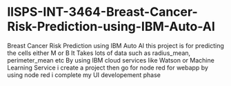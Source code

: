 # llSPS-INT-3464-Breast-Cancer-Risk-Prediction-using-IBM-Auto-AI
Breast Cancer Risk Prediction using IBM Auto AI
this project is for predicting the cells either M or B 
It Takes lots of data such as radius_mean, perimeter_mean etc
By using IBM cloud services like Watson or Machine Learning Service i create a project
then go for node red for webapp
by using node red i complete my UI developement phase

